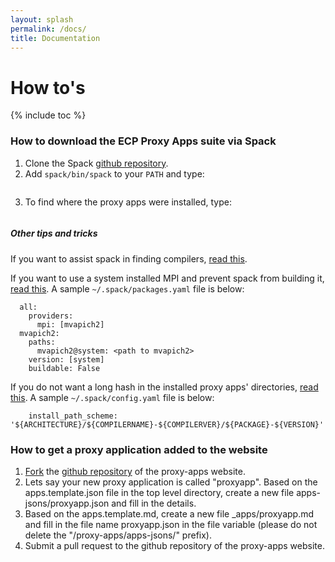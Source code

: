 ```yaml
---
layout: splash
permalink: /docs/
title: Documentation
---
```



# How to's

{% include toc %}

### How to download the ECP Proxy Apps suite via Spack

1. Clone the Spack [github repository](https://github.com/LLNL/spack).
2. Add `spack/bin/spack` to your `PATH` and type:
```spack install --source ecp-proxy-apps
```
3. To find where the proxy apps were installed, type:
```spack cd ecp-proxy-apps
```

##### Other tips and tricks

If you want to assist spack in finding compilers, [read this](http://spack.readthedocs.io/en/latest/getting_started.html#spack-compiler-find).

If you want to use a system installed MPI and prevent spack from building it,
[read this](http://spack.readthedocs.io/en/latest/build_settings.html#external-packages).
A sample `~/.spack/packages.yaml` file is below:
```packages:
  all:
    providers:
      mpi: [mvapich2]
  mvapich2:
    paths:
      mvapich2@system: <path to mvapich2>
    version: [system]
    buildable: False
```

If you do not want a long hash in the installed proxy apps' directories, [read
this](http://spack.readthedocs.io/en/latest/config_yaml.html#install-hash-length-and-install-path-scheme).
A sample `~/.spack/config.yaml` file is below:
```config:
    install_path_scheme: '${ARCHITECTURE}/${COMPILERNAME}-${COMPILERVER}/${PACKAGE}-${VERSION}'
```

### How to get a proxy application added to the website

1. [Fork](https://help.github.com/articles/fork-a-repo/) the [github
repository](http://github.com/exascaleproject/proxy-apps) of the proxy-apps
website.
2. Lets say your new proxy application is called "proxyapp". Based on the
apps.template.json file in the top level directory, create a new file
apps-jsons/proxyapp.json and fill in the details.
3. Based on the apps.template.md, create a new file _apps/proxyapp.md and fill
in the file name proxyapp.json in the file variable (please do not delete the
"/proxy-apps/apps-jsons/" prefix).
4. Submit a pull request to the github repository of the proxy-apps website.

